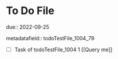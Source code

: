 # To Do File

due:: 2022-09-25

metadatafield:: todoTestFile_1004_79

- [ ] Task of todoTestFile_1004 1 [[Query me]]
